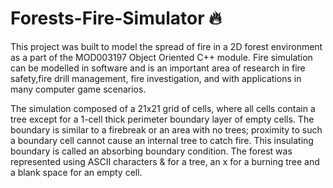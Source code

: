 # Forests-Fire-Simulator 🔥

This project was built to model the spread of fire in a 2D forest environment as a part of the MOD003197 Object Oriented C++ module. Fire simulation can be modelled in software and is an important area of research in fire safety,fire drill management, fire investigation, and with applications in many computer
game scenarios.

The simulation composed of a 21x21 grid of cells, where all cells contain a tree except for a 1-cell thick perimeter boundary layer of empty cells. The boundary is similar to a firebreak or an area with no trees; proximity to such a boundary cell cannot cause an internal tree to catch fire. This insulating boundary is called an absorbing boundary condition. The forest was represented using ASCII characters & for a tree, an x for a burning tree and a blank space for an empty cell.
